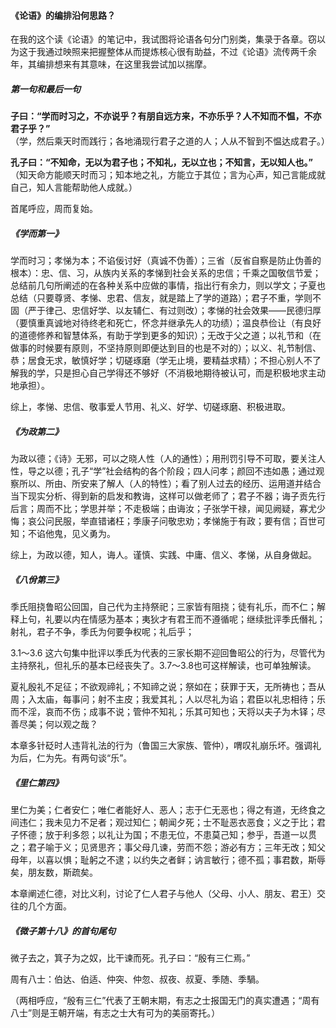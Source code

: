 
#### 《论语》的编排沿何思路？

在我的这个读《论语》的笔记中，我试图将论语各句分门别类，集录于各章。窃以为这于我通过映照来把握整体从而提炼核心很有助益，不过《论语》流传两千余年，其编排想来有其意味，在这里我尝试加以揣摩。

##### 第一句和最后一句

**子曰：“学而时习之，不亦说乎？有朋自远方来，不亦乐乎？人不知而不愠，不亦君子乎？”**    
（学，然后乘天时而践行；各地涌现行君子之道的人；人从不智到不愠达成君子。）

**孔子曰：“不知命，无以为君子也；不知礼，无以立也；不知言，无以知人也。”**    
（知天命方能顺天时而习；知本地之礼，方能立于其位；言为心声，知己言能成就自己，知人言能帮助他人成就。）    

首尾呼应，周而复始。

##### 《学而第一》

学而时习；孝悌为本；不谄佞讨好（真诚不伪善）；三省（反省自察是防止伪善的根本）：忠、信、习，从族内关系的孝悌到社会关系的忠信；千乘之国敬信节爱；总结前几句所阐述的在各种关系中应做的事情，指出行有余力，则以学文；子夏也总结（只要尊贤、孝悌、忠君、信友，就是踏上了学的道路）；君子不重，学则不固（严于律己、忠信好学、以友辅仁、有过则改）；孝悌的社会效果——民德归厚（要慎重真诚地对待终老和死亡，怀念并继承先人的功绩）；温良恭俭让（有良好的道德修养和智慧体系，有助于学到更多的知识）；无改于父之道；以礼节和（在做事的时候要有原则，不坚持原则即便达到目的也是不对的）；以义、礼节制信、恭；居食无求，敏慎好学；切磋琢磨（学无止境，要精益求精）；不担心别人不了解我的学，只是担心自己学得还不够好（不消极地期待被认可，而是积极地求主动地承担）。

综上，孝悌、忠信、敬事爱人节用、礼义、好学、切磋琢磨、积极进取。

##### 《为政第二》

为政以德；《诗》无邪，可以之晓人性（人的通性）；用刑罚引导不可取，要关注人性，导之以德；孔子“学”社会结构的各个阶段；四人问孝；颜回不违如愚；通过观察所以、所由、所安来了解人（人的特性）；看了别人过去的经历、运用道并结合当下现实分析、得到新的启发和教诲，这样可以做老师了；君子不器；诲子贡先行后言；周而不比；学思并举；不走极端；由诲汝；子张学干禄，闻见阙疑，寡尤少悔；哀公问民服，举直错诸枉；季康子问敬忠劝；孝悌施于有政；要有信；百世可知；不谄他鬼，见义勇为。

综上，为政以德，知人，诲人。谨慎、实践、中庸、信义、孝悌，从自身做起。

##### 《八佾第三》

季氏阻挠鲁昭公回国，自己代为主持祭祀；三家皆有阻挠；徒有礼乐，而不仁；解释上句，礼要以内在情感为基本；夷狄才有君王而不遵循呢；继续批评季氏僭礼；射礼，君子不争，季氏为何要争权呢；礼后乎；

3.1～3.6 这六句集中批评以季氏为代表的三家长期不迎回鲁昭公的行为，尽管代为主持祭礼，但礼乐的基本已经丧失了。3.7～3.8也可这样解读，也可单独解读。

夏礼殷礼不足征；不欲观禘礼；不知禘之说；祭如在；获罪于天，无所祷也；吾从周；入太庙，每事问；射不主皮；我爱其礼；人以尽礼为谄；君臣以礼忠相待；乐而不淫，哀而不伤；成事不说；管仲不知礼；乐其可知也；天将以夫子为木铎；尽善尽美；何以观之哉？

本章多针砭时人违背礼法的行为（鲁国三大家族、管仲），喟叹礼崩乐坏。强调礼为后，仁为先。有两句谈“乐”。

##### 《里仁第四》

里仁为美；仁者安仁；唯仁者能好人、恶人；志于仁无恶也；得之有道，无终食之间违仁；我未见力不足者；观过知仁；朝闻夕死；士不耻恶衣恶食；义之于比；君子怀德；放于利多怨；以礼让为国；不患无位，不患莫己知；参乎，吾道一以贯之；君子喻于义；见贤思齐；事父母几谏，劳而不怨；游必有方；三年无改；知父母年，以喜以惧；耻躬之不逮；以约失之者鲜；讷言敏行；德不孤；事君数，斯辱矣，朋友数，斯疏矣。

本章阐述仁德，对比义利，讨论了仁人君子与他人（父母、小人、朋友、君王）交往的几个方面。


##### 《微子第十八》的首句尾句

微子去之，箕子为之奴，比干谏而死。孔子曰：“殷有三仁焉。”

周有八士：伯达、伯适、仲突、仲忽、叔夜、叔夏、季随、季騧。    

（两相呼应，“殷有三仁”代表了王朝末期，有志之士报国无门的真实遭遇；“周有八士”则是王朝开端，有志之士大有可为的美丽寄托。）
